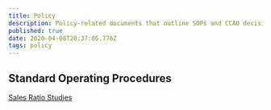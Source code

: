 ```yaml
---
title: Policy
description: Policy-related documents that outline SOPs and CCAO decision making
published: true
date: 2020-04-08T20:37:05.776Z
tags: policy
---
```


## Standard Operating Procedures
[Sales Ratio Studies](/policy/sops/sales_ratio_studies)